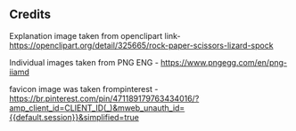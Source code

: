 ## Credits

Explanation image taken from openclipart link- https://openclipart.org/detail/325665/rock-paper-scissors-lizard-spock

Individual images taken from PNG ENG - https://www.pngegg.com/en/png-iiamd

favicon image was taken frompinterest - https://br.pinterest.com/pin/471189179763434016/?amp_client_id=CLIENT_ID(_)&mweb_unauth_id={{default.session}}&simplified=true